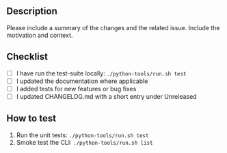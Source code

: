 ## Description

Please include a summary of the changes and the related issue. Include the motivation and context.

## Checklist
- [ ] I have run the test-suite locally: `./python-tools/run.sh test`
- [ ] I updated the documentation where applicable
- [ ] I added tests for new features or bug fixes
- [ ] I updated CHANGELOG.md with a short entry under Unreleased

## How to test

1. Run the unit tests: `./python-tools/run.sh test`
2. Smoke test the CLI: `./python-tools/run.sh list`
